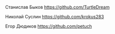 Станислав Быков https://github.com/TurtleDream

Николай Суслин https://github.com/krokus283

Егор Дюдиков https://github.com/petuch
